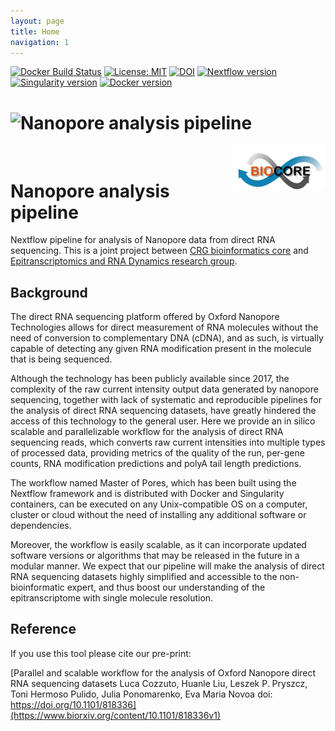 ```yaml
---
layout: page
title: Home
navigation: 1
---
```


[![Docker Build Status](https://img.shields.io/docker/automated/biocorecrg/nanopore.svg)](https://cloud.docker.com/u/biocorecrg/repository/docker/biocorecrg/nanopore/builds)
[![License: MIT](https://img.shields.io/badge/License-MIT-yellow.svg)](https://opensource.org/licenses/MIT)
[![DOI](https://zenodo.org/badge/DOI/10.5281/zenodo.3518291.svg)](https://doi.org/10.5281/zenodo.3518291)
[![Nextflow version](https://img.shields.io/badge/Nextflow-19.10.0-brightgreen)](https://www.nextflow.io/)
[![Singularity version](https://img.shields.io/badge/Singularity-v2.6.1-green.svg)](https://www.sylabs.io/)
[![Docker version](https://img.shields.io/badge/Docker-v19.03-blue)](https://www.docker.com/)


# ![Nanopore analysis pipeline](https://raw.githubusercontent.com/biocorecrg/master_of_pores/master/docs/logo_master.jpg) 

<img align="right" href="https://biocore.crg.eu/" src="https://raw.githubusercontent.com/CRG-CNAG/BioCoreMiscOpen/master/logo/biocore-logo_small.png" />

<br/>


# Nanopore analysis pipeline
Nextflow pipeline for analysis of Nanopore data from direct RNA sequencing. This is a joint project between [CRG bioinformatics core](https://biocore.crg.eu/) and [Epitranscriptomics and RNA Dynamics research group](https://www.crg.eu/en/programmes-groups/novoa-lab).  

## Background

The direct RNA sequencing platform offered by Oxford Nanopore Technologies allows for direct measurement of RNA molecules without the need of conversion to complementary DNA (cDNA), and as such, is virtually capable of detecting any given RNA modification present in the molecule that is being sequenced.

Although the technology has been publicly available since 2017, the complexity of the raw current intensity output data generated by nanopore sequencing, together with lack of systematic and reproducible pipelines for the analysis of direct RNA sequencing datasets, have greatly hindered the access of this technology to the general user. Here we provide an in silico scalable and parallelizable workflow for the analysis of direct RNA sequencing reads, which converts raw current intensities into multiple types of processed data, providing metrics of the quality of the run, per-gene counts, RNA modification predictions and polyA tail length predictions.


The workflow named Master of Pores, which has been built using the Nextflow framework and is distributed with Docker and Singularity containers, can be executed on any Unix-compatible OS on a computer, cluster or cloud without the need of installing any additional software or dependencies.


Moreover, the workflow is easily scalable, as it can incorporate updated software versions or algorithms that may be released in the future in a modular manner. We expect that our pipeline will make the analysis of direct RNA sequencing datasets highly simplified and accessible to the non-bioinformatic expert, and thus boost our understanding of the epitranscriptome with single molecule resolution.

## Reference
If you use this tool please cite our pre-print:

[Parallel and scalable workflow for the analysis of Oxford Nanopore direct RNA sequencing datasets
Luca Cozzuto, Huanle Liu, Leszek P. Pryszcz, Toni Hermoso Pulido, Julia Ponomarenko, Eva Maria Novoa
doi: https://doi.org/10.1101/818336](https://www.biorxiv.org/content/10.1101/818336v1)




